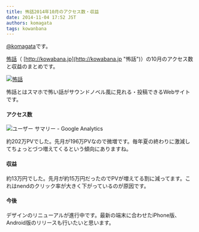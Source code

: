 ```yaml
---
title: 怖話2014年10月のアクセス数・収益
date: 2014-11-04 17:52 JST
authors: komagata
tags: kowanbana
---
```

 [@komagata](http://twitter.com/komagata)です。

 [怖話](http://kowabana.jp "怖話")（ [http://kowabana.jp](http://kowabana.jp "怖話")）の10月のアクセス数と収益のまとめです。  

[![怖話](https://lh4.googleusercontent.com/-8-pkth8ETpA/UYjg32awOAI/AAAAAAAADKg/0h8DP9Cg4CQ/s400/Screen%2520Shot%25202013-05-07%2520at%25208.08.34%2520PM.png)](http://kowabana.jp)

怖話とはスマホで怖い話がサウンドノベル風に見れる・投稿できるWebサイトです。  

#### アクセス数

![ユーザー サマリー - Google Analytics](http://i.gyazo.com/d3076fd507a97834701a2a61cea79baa.png)

約202万PVでした。先月が196万PVなので微増です。毎年夏の終わりに激減してちょっとづつ増えてくるという傾向にありますね。  

#### 収益
約13万円でした。先月が約15万円だったのでPVが増えてる割に減ってます。これはnendのクリック率が大きく下がっているのが原因です。  

#### 今後
デザインのリニューアルが進行中です。最新の端末に合わせたiPhone版、Android版のリリースも行いたいと思います。
